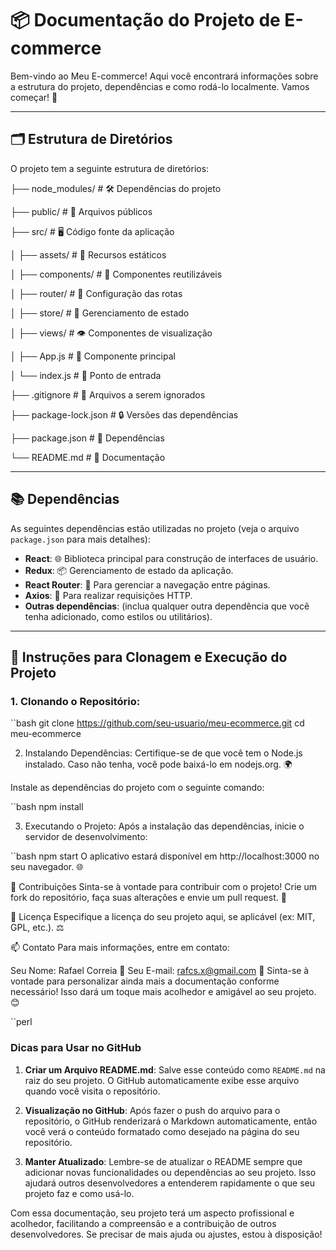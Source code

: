 # 📦 Documentação do Projeto de E-commerce

Bem-vindo ao Meu E-commerce! Aqui você encontrará informações sobre a estrutura do projeto, dependências e como rodá-lo localmente. Vamos começar! 🚀

---

## 🗂️ Estrutura de Diretórios

O projeto tem a seguinte estrutura de diretórios:

├── node_modules/           # 🛠️ Dependências do projeto

├── public/                 # 📄 Arquivos públicos

├── src/                    # 🖥️ Código fonte da aplicação

│   ├── assets/             # 📸 Recursos estáticos

│   ├── components/         # 🔧 Componentes reutilizáveis

│   ├── router/             # 📍 Configuração das rotas

│   ├── store/              # 🏬 Gerenciamento de estado

│   ├── views/              # 👁️ Componentes de visualização

│   ├── App.js              # 🌟 Componente principal

│   └── index.js            # 📍 Ponto de entrada

├── .gitignore               # 🚫 Arquivos a serem ignorados

├── package-lock.json       # 🔒 Versões das dependências

├── package.json            # 📜 Dependências

└── README.md               # 📖 Documentação

---

## 📚 Dependências

As seguintes dependências estão utilizadas no projeto (veja o arquivo `package.json` para mais detalhes):

- **React**: 🌐 Biblioteca principal para construção de interfaces de usuário.
- **Redux**: 📦 Gerenciamento de estado da aplicação.
- **React Router**: 🚀 Para gerenciar a navegação entre páginas.
- **Axios**: 🌈 Para realizar requisições HTTP.
- **Outras dependências**: (inclua qualquer outra dependência que você tenha adicionado, como estilos ou utilitários).

---

## 🚀 Instruções para Clonagem e Execução do Projeto

### 1. Clonando o Repositório:

``bash
git clone https://github.com/seu-usuario/meu-ecommerce.git
cd meu-ecommerce

2. Instalando Dependências:
Certifique-se de que você tem o Node.js instalado. Caso não tenha, você pode baixá-lo em nodejs.org. 🌍

Instale as dependências do projeto com o seguinte comando:

``bash
npm install

3. Executando o Projeto:
Após a instalação das dependências, inicie o servidor de desenvolvimento:

``bash
npm start
O aplicativo estará disponível em http://localhost:3000 no seu navegador. 🌐

🙌 Contribuições
Sinta-se à vontade para contribuir com o projeto! Crie um fork do repositório, faça suas alterações e envie um pull request. 💖

📄 Licença
Especifique a licença do seu projeto aqui, se aplicável (ex: MIT, GPL, etc.). ⚖️

📫 Contato
Para mais informações, entre em contato:

Seu Nome: Rafael Correia 👤
Seu E-mail: rafcs.x@gmail.com 📧
Sinta-se à vontade para personalizar ainda mais a documentação conforme necessário! Isso dará um toque mais acolhedor e amigável ao seu projeto. 😊

``perl
### Dicas para Usar no GitHub

1. **Criar um Arquivo README.md**: Salve esse conteúdo como `README.md` na raiz do seu projeto. O GitHub automaticamente exibe esse arquivo quando você visita o repositório.
   
2. **Visualização no GitHub**: Após fazer o push do arquivo para o repositório, o GitHub renderizará o Markdown automaticamente, então você verá o conteúdo formatado como desejado na página do seu repositório.

3. **Manter Atualizado**: Lembre-se de atualizar o README sempre que adicionar novas funcionalidades ou dependências ao seu projeto. Isso ajudará outros desenvolvedores a entenderem rapidamente o que seu projeto faz e como usá-lo.

Com essa documentação, seu projeto terá um aspecto profissional e acolhedor, facilitando a compreensão e a contribuição de outros desenvolvedores. Se precisar de mais ajuda ou ajustes, estou à disposição!





